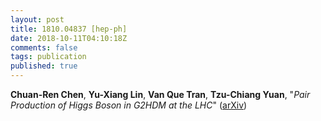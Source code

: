 ```yaml
---
layout: post
title: 1810.04837 [hep-ph]
date: 2018-10-11T04:10:18Z
comments: false
tags: publication
published: true
---
```


<b>Chuan-Ren Chen</b>, <b>Yu-Xiang Lin</b>, <b>Van Que Tran</b>, <b>Tzu-Chiang Yuan</b>, "<i>Pair Production of Higgs Boson in G2HDM at the LHC</i>" ([arXiv](http://arxiv.org/abs/1810.04837v1))
